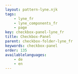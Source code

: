 ```yaml
---
layout: pattern-lyne.njk
tags: 
    - lyne_fr
    - lyne_components_fr
    - page
key: checkbox-panel-lyne_fr
title: Checkbox-Panel
parent: checkbox-folder-lyne_fr
keywords: checkbox-panel
order: 135
availablelanguages: 
    - de
    - en
---
```

